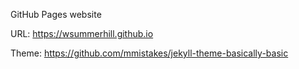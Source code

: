 GitHub Pages website

URL: https://wsummerhill.github.io

Theme: https://github.com/mmistakes/jekyll-theme-basically-basic
